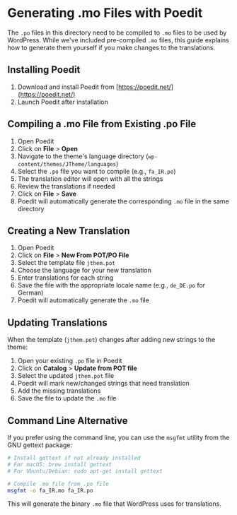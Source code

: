 # Generating .mo Files with Poedit

The `.po` files in this directory need to be compiled to `.mo` files to be used by WordPress. While we've included pre-compiled `.mo` files, this guide explains how to generate them yourself if you make changes to the translations.

## Installing Poedit

1. Download and install Poedit from [https://poedit.net/](https://poedit.net/)
2. Launch Poedit after installation

## Compiling a .mo File from Existing .po File

1. Open Poedit
2. Click on **File** > **Open**
3. Navigate to the theme's language directory (`wp-content/themes/JTheme/languages`)
4. Select the `.po` file you want to compile (e.g., `fa_IR.po`)
5. The translation editor will open with all the strings
6. Review the translations if needed
7. Click on **File** > **Save**
8. Poedit will automatically generate the corresponding `.mo` file in the same directory

## Creating a New Translation

1. Open Poedit
2. Click on **File** > **New From POT/PO File**
3. Select the template file `jthem.pot`
4. Choose the language for your new translation
5. Enter translations for each string
6. Save the file with the appropriate locale name (e.g., `de_DE.po` for German)
7. Poedit will automatically generate the `.mo` file

## Updating Translations

When the template (`jthem.pot`) changes after adding new strings to the theme:

1. Open your existing `.po` file in Poedit
2. Click on **Catalog** > **Update from POT file**
3. Select the updated `jthem.pot` file
4. Poedit will mark new/changed strings that need translation
5. Add the missing translations
6. Save the file to update the `.mo` file

## Command Line Alternative

If you prefer using the command line, you can use the `msgfmt` utility from the GNU gettext package:

```bash
# Install gettext if not already installed
# For macOS: brew install gettext
# For Ubuntu/Debian: sudo apt-get install gettext

# Compile .mo file from .po file
msgfmt -o fa_IR.mo fa_IR.po
```

This will generate the binary `.mo` file that WordPress uses for translations. 